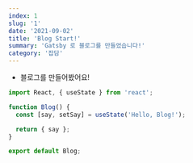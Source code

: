 ```yaml
---
index: 1
slug: '1'
date: '2021-09-02'
title: 'Blog Start!'
summary: 'Gatsby 로 블로그를 만들었습니다!'
category: '잡담'
---
```


- 블로그를 만들어봤어요!

```typescript
import React, { useState } from 'react';

function Blog() {
  const [say, setSay] = useState('Hello, Blog!');

  return { say };
}

export default Blog;
```
